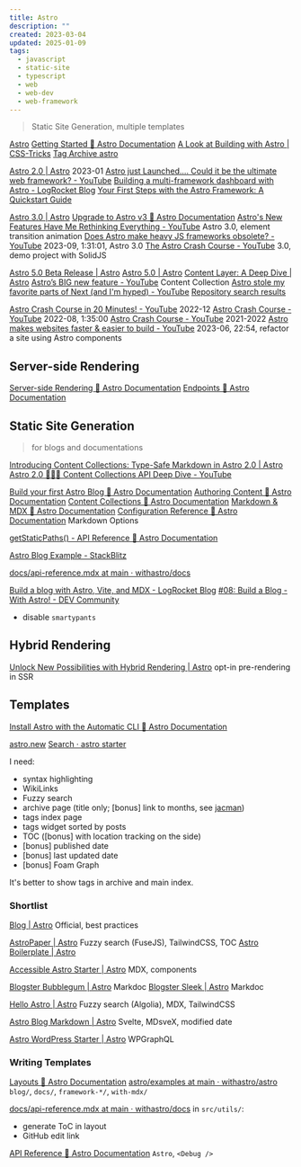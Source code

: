 ```yaml
---
title: Astro
description: ""
created: 2023-03-04
updated: 2025-01-09
tags:
  - javascript
  - static-site
  - typescript
  - web
  - web-dev
  - web-framework
---
```


> Static Site Generation, multiple templates

[Astro](https://astro.build/)
[Getting Started 🚀 Astro Documentation](https://docs.astro.build/getting-started)
[A Look at Building with Astro | CSS-Tricks](https://css-tricks.com/a-look-at-building-with-astro/)
[Tag Archive astro](https://daily-dev-tips.com/tags/astro/)

[Astro 2.0 | Astro](https://astro.build/blog/astro-2/) 2023-01
[Astro just Launched.... Could it be the ultimate web framework? - YouTube](https://www.youtube.com/watch?v=gxBkghlglTg)
[Building a multi-framework dashboard with Astro - LogRocket Blog](https://blog.logrocket.com/building-multi-framework-dashboard-with-astro/)
[Your First Steps with the Astro Framework: A Quickstart Guide](https://www.danywalls.com/your-first-steps-with-the-astro-framework-a-quickstart-guide)

[Astro 3.0 | Astro](https://astro.build/blog/astro-3/)
[Upgrade to Astro v3 🚀 Astro Documentation](https://docs.astro.build/en/guides/upgrade-to/v3/)
[Astro's New Features Have Me Rethinking Everything - YouTube](https://www.youtube.com/watch?v=CYuujJvgmns) Astro 3.0, element transition animation
[Does Astro make heavy JS frameworks obsolete? - YouTube](https://www.youtube.com/watch?v=4Ohi9G-RCcE) 2023-09, 1:31:01, Astro 3.0
[The Astro Crash Course - YouTube](https://www.youtube.com/watch?v=rRxuVOutmFQ) 3.0, demo project with SolidJS

[Astro 5.0 Beta Release | Astro](https://astro.build/blog/astro-5-beta/)
[Astro 5.0 | Astro](https://astro.build/blog/astro-5/)
[Content Layer: A Deep Dive | Astro](https://astro.build/blog/content-layer-deep-dive/)
[Astro’s BIG new feature - YouTube](https://www.youtube.com/watch?v=NdIzsGGYuTk) Content Collection
[Astro stole my favorite parts of Next (and I'm hyped) - YouTube](https://www.youtube.com/watch?v=3xqa0SsRbdM)
[Repository search results](https://github.com/search?q=%22astro-loader%22&type=repositories&s=updated&o=desc&p=1)

[Astro Crash Course in 20 Minutes! - YouTube](https://www.youtube.com/watch?v=zrPVTf761OI) 2022-12
[Astro Crash Course - YouTube](https://www.youtube.com/watch?v=Oi9z5gfIHJs) 2022-08, 1:35:00
[Astro Crash Course - YouTube](https://www.youtube.com/playlist?list=PLtLXFsdHI8JSX0qJsHfMDSTR3taqvXa5S) 2021-2022
[Astro makes websites faster & easier to build - YouTube](https://www.youtube.com/watch?v=acgIGT0J99U) 2023-06, 22:54, refactor a site using Astro components

## Server-side Rendering

[Server-side Rendering 🚀 Astro Documentation](https://docs.astro.build/en/guides/server-side-rendering/)
[Endpoints 🚀 Astro Documentation](https://docs.astro.build/en/core-concepts/endpoints/#server-endpoints-api-routes)

## Static Site Generation

> for blogs and documentations

[Introducing Content Collections: Type-Safe Markdown in Astro 2.0 | Astro](https://astro.build/blog/introducing-content-collections/)
[Astro 2.0 👨‍🚀🚀 Content Collections API Deep Dive - YouTube](https://www.youtube.com/watch?v=zUmqmuSvJMs)

[Build your first Astro Blog 🚀 Astro Documentation](https://docs.astro.build/en/tutorial/0-introduction/)
[Authoring Content 🚀 Astro Documentation](https://docs.astro.build/en/guides/content/)
[Content Collections 🚀 Astro Documentation](https://docs.astro.build/en/guides/content-collections/)
[Markdown & MDX 🚀 Astro Documentation](https://docs.astro.build/en/guides/markdown-content/)
[Configuration Reference 🚀 Astro Documentation](https://docs.astro.build/en/reference/configuration-reference/#markdown-options) Markdown Options

[getStaticPaths() - API Reference 🚀 Astro Documentation](https://docs.astro.build/en/reference/api-reference/#getstaticpaths)

[Astro Blog Example - StackBlitz](https://stackblitz.com/edit/github-mczy46?file=README.md)

[docs/api-reference.mdx at main · withastro/docs](https://github.com/withastro/docs)

[Build a blog with Astro, Vite, and MDX - LogRocket Blog](https://blog.logrocket.com/build-blog-astro-vite-mdx/)
[#08: Build a Blog - With Astro! - DEV Community](https://dev.to/azure/08-build-a-blog-with-astro-1lb2)

- disable `smartypants`

## Hybrid Rendering

[Unlock New Possibilities with Hybrid Rendering | Astro](https://astro.build/blog/hybrid-rendering/) opt-in pre-rendering in SSR

## Templates

[Install Astro with the Automatic CLI 🚀 Astro Documentation](https://docs.astro.build/en/install/auto/#starter-templates)

[astro.new](https://astro.new/)
[Search · astro starter](https://github.com/search?o=desc&q=astro+starter&s=stars&type=Repositories)

I need:

- syntax highlighting
- WikiLinks
- Fuzzy search
- archive page (title only; [bonus] link to months, see [jacman](http://wuchong.me/jacman/archives/))
- tags index page
- tags widget sorted by posts
- TOC ([bonus] with location tracking on the side)
- [bonus] published date
- [bonus] last updated date
- [bonus] Foam Graph

It's better to show tags in archive and main index.

### Shortlist

[Blog | Astro](https://astro.build/themes/details/blog/) Official, best practices

[AstroPaper | Astro](https://astro.build/themes/details/astro-paper/) Fuzzy search (FuseJS), TailwindCSS, TOC
[Astro Boilerplate | Astro](https://astro.build/themes/details/astro-boilerplate/)

[Accessible Astro Starter | Astro](https://astro.build/themes/details/accessible-astro-starter/) MDX, components

[Blogster Bubblegum | Astro](https://astro.build/themes/details/blogster-bubblegum/) Markdoc
[Blogster Sleek | Astro](https://astro.build/themes/details/blogster-sleek/) Markdoc

[Hello Astro | Astro](https://astro.build/themes/details/hello-astro/) Fuzzy search (Algolia), MDX, TailwindCSS

[Astro Blog Markdown | Astro](https://astro.build/themes/details/astro-blog-markdown/) Svelte, MDsveX, modified date

[Astro WordPress Starter | Astro](https://astro.build/themes/details/astro-wordpress-starter/) WPGraphQL

### Writing Templates

[Layouts 🚀 Astro Documentation](https://docs.astro.build/en/core-concepts/layouts/#markdown-layout-props)
[astro/examples at main · withastro/astro](https://github.com/withastro/astro/tree/main/examples)
`blog/`, `docs/`, `framework-*/`, `with-mdx/`

[docs/api-reference.mdx at main · withastro/docs](https://github.com/withastro/docs) in `src/utils/`:

- generate ToC in layout
- GitHub edit link

[API Reference 🚀 Astro Documentation](https://docs.astro.build/en/reference/api-reference/) `Astro`, `<Debug />`
